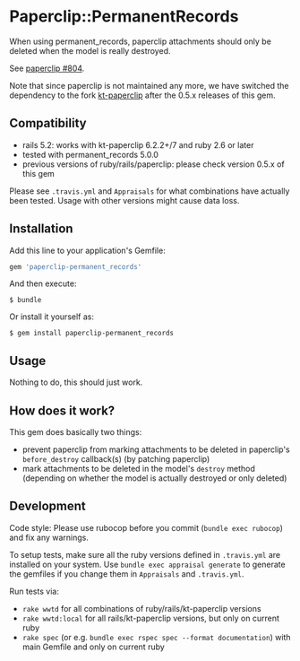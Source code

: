 # Paperclip::PermanentRecords

When using permanent_records, paperclip attachments should only be deleted
when the model is really destroyed.

See [paperclip #804](https://github.com/thoughtbot/paperclip/issues/804#issuecomment-4946231).

Note that since paperclip is not maintained any more, we have switched the dependency to the fork
[kt-paperclip](https://github.com/kreeti/kt-paperclip) after the 0.5.x releases of this gem.

## Compatibility

* rails 5.2: works with kt-paperclip 6.2.2+/7 and ruby 2.6 or later
* tested with permanent_records 5.0.0
* previous versions of ruby/rails/paperclip: please check version 0.5.x of this gem

Please see `.travis.yml` and `Appraisals` for what combinations have actually been tested. Usage with other versions
might cause data loss.

## Installation

Add this line to your application's Gemfile:

```ruby
gem 'paperclip-permanent_records'
```

And then execute:

    $ bundle

Or install it yourself as:

    $ gem install paperclip-permanent_records

## Usage

Nothing to do, this should just work.

## How does it work?

This gem does basically two things:

* prevent paperclip from marking attachments to be deleted in paperclip's `before_destroy` callback(s)
  (by patching paperclip)
* mark attachments to be deleted in the model's `destroy` method
  (depending on whether the model is actually destroyed or only deleted)

## Development

Code style: Please use rubocop before you commit (`bundle exec rubocop`) and fix any warnings.

To setup tests, make sure all the ruby versions defined in `.travis.yml` are installed on your system.
Use `bundle exec appraisal generate` to generate the gemfiles if you change them in `Appraisals` and `.travis.yml`.

Run tests via:

* `rake wwtd` for all combinations of ruby/rails/kt-paperclip versions
* `rake wwtd:local` for all rails/kt-paperclip versions, but only on current ruby
* `rake spec` (or e.g. `bundle exec rspec spec --format documentation`) with main Gemfile and only on current ruby
